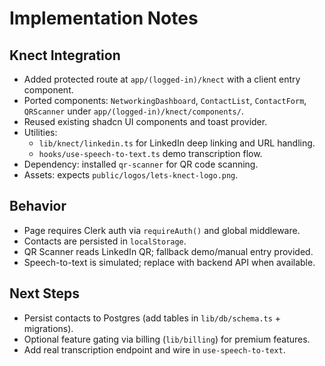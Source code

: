 # Implementation Notes

## Knect Integration
- Added protected route at `app/(logged-in)/knect` with a client entry component.
- Ported components: `NetworkingDashboard`, `ContactList`, `ContactForm`, `QRScanner` under `app/(logged-in)/knect/components/`.
- Reused existing shadcn UI components and toast provider.
- Utilities:
  - `lib/knect/linkedin.ts` for LinkedIn deep linking and URL handling.
  - `hooks/use-speech-to-text.ts` demo transcription flow.
- Dependency: installed `qr-scanner` for QR code scanning.
- Assets: expects `public/logos/lets-knect-logo.png`.

## Behavior
- Page requires Clerk auth via `requireAuth()` and global middleware.
- Contacts are persisted in `localStorage`.
- QR Scanner reads LinkedIn QR; fallback demo/manual entry provided.
- Speech-to-text is simulated; replace with backend API when available.

## Next Steps
- Persist contacts to Postgres (add tables in `lib/db/schema.ts` + migrations).
- Optional feature gating via billing (`lib/billing`) for premium features.
- Add real transcription endpoint and wire in `use-speech-to-text`.

